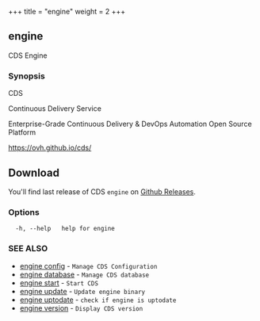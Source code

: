 +++
title = "engine"
weight = 2
+++
## engine

CDS Engine

### Synopsis


CDS

Continuous Delivery Service

Enterprise-Grade Continuous Delivery & DevOps Automation Open Source Platform

https://ovh.github.io/cds/

## Download

You'll find last release of CDS `engine` on [Github Releases](https://github.com/ovh/cds/releases/latest).


### Options

```
  -h, --help   help for engine
```

### SEE ALSO

* [engine config](/cli/engine/config/)	 - `Manage CDS Configuration`
* [engine database](/cli/engine/database/)	 - `Manage CDS database`
* [engine start](/cli/engine/start/)	 - `Start CDS`
* [engine update](/cli/engine/update/)	 - `Update engine binary`
* [engine uptodate](/cli/engine/uptodate/)	 - `check if engine is uptodate`
* [engine version](/cli/engine/version/)	 - `Display CDS version`

